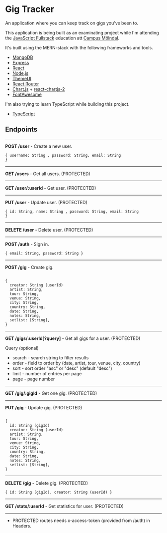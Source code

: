 # Gig Tracker

An application where you can keep track on gigs you've been to.

This application is being built as an examinating project while I'm attending the [JavaScript Fullstack](https://www.molndal.se/campus-molndal/utbildningar/yrkeshogskola/korta-utbildningar-inom-yh/javascript-fullstack.html) education att [Campus Mölndal](https://www.molndal.se/campus-molndal.html).

It's built using the MERN-stack with the following frameworks and tools.

- [MongoDB](https://mongodb.com)
- [Express](https://expressjs.com)
- [React](https://reactjs.org)
- [Node.js](https://nodejs.org/en)
- [ThemeUI](https://theme-ui.com/)
- [React Router](https://reactrouter.com)
- [Chart.js](https://chartjs.org) + [react-chartjs-2](https://github.com/jerairrest/react-chartjs-2)
- [FontAwesome](https://fontawesome.com)

I'm also trying to learn TypeScript while building this project.

- [TypeScript](https://typescriptlang.org)


## Endpoints

---
<b>POST /user</b> - Create a new user.

<code>{ username: String , password: String, email: String }</code>

---
<b>GET /users</b> - Get all users. (PROTECTED)

---
<b>GET /user/:userId</b> - Get user. (PROTECTED)

---
<b>PUT /user</b> - Update user. (PROTECTED)

<code>{ id: String, name: String , password: String, email: String }</code>

---
<b>DELETE /user</b> - Delete user. (PROTECTED)

---
<b>POST /auth</b> - Sign in.

<code>{ email: String, password: String }</code>

---
<b>POST /gig</b> - Create gig.

<code>
{
  creator: String (userId)
  artist: String,
  tour: String,
  venue: String,
  city: String,
  country: String,
  date: String,
  notes: String,
  setlist: [String],
}
</code>

---
<b>GET /gigs/:userId[?query]</b> - Get all gigs for a user. (PROTECTED)

Query (optional)
- search - search string to filter results
- order - field to order by (date, artist, tour, venue, city, country)
- sort - sort order "asc" or "desc" (default "desc")
- limit - number of entries per page
- page - page number

---
<b>GET /gig/:gigId</b> - Get one gig. (PROTECTED)

---
<b>PUT /gig</b> - Update gig. (PROTECTED)

<code>
{
  id: String (gigId)
  creator: String (userId)
  artist: String,
  tour: String,
  venue: String,
  city: String,
  country: String,
  date: String,
  notes: String,
  setlist: [String],
}
</code>

---
<b>DELETE /gig</b> - Delete gig. (PROTECTED)

<code>{ id: String (gigId), creator: String (userId) }</code>

---
<b>GET /stats/:userId</b> - Get statistics for user. (PROTECTED)

---
* PROTECTED routes needs x-access-token (provided from /auth) in Headers.
  